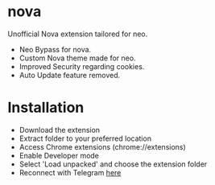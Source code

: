 # nova
Unofficial Nova extension tailored for neo.


- Neo Bypass for nova.
- Custom Nova theme made for neo.
- Improved Security regarding cookies.
- Auto Update feature removed.



# Installation 
- Download the extension
- Extract folder to your preferred location
- Access Chrome extensions (chrome://extensions)
- Enable Developer mode
- Select 'Load unpacked' and choose the extension folder
- Reconnect with Telegram [here](https://click.tradeonnova.io/)
